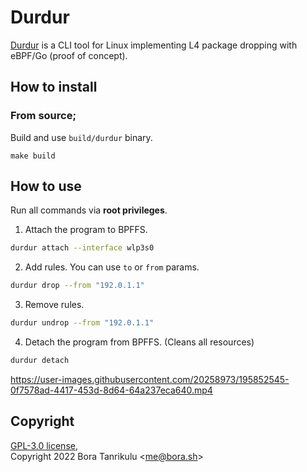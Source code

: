 # Durdur

[Durdur](https://www.youtube.com/watch?v=sF0QweCoaMo) is a CLI tool for Linux implementing L4 package dropping with eBPF/Go (proof of concept).

## How to install

### From source;

Build and use `build/durdur` binary.

```
make build
```

## How to use

Run all commands via **root privileges**.  

1. Attach the program to BPFFS.
```sh
durdur attach --interface wlp3s0
```

2. Add rules. You can use `to` or `from` params.
```sh
durdur drop --from "192.0.1.1"
```

3. Remove rules.
```sh
durdur undrop --from "192.0.1.1"
```

4. Detach the program from BPFFS. (Cleans all resources)
```sh
durdur detach
```

https://user-images.githubusercontent.com/20258973/195852545-0f7578ad-4417-453d-8d64-64a237eca640.mp4

## Copyright

[GPL-3.0 license](https://github.com/boratanrikulu/durdur/blob/main/LICENSE),  
Copyright 2022 Bora Tanrikulu <[me@bora.sh](mailto:me@bora.sh)>
